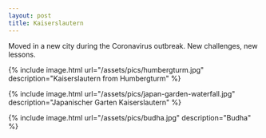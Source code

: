 ```yaml
---
layout: post
title: Kaiserslautern
---
```


Moved in a new city during the Coronavirus outbreak. New challenges, new lessons.

{% include image.html url="/assets/pics/humbergturm.jpg" description="Kaiserslautern from Humbergturm" %}

{% include image.html url="/assets/pics/japan-garden-waterfall.jpg" description="Japanischer Garten Kaiserslautern" %}

{% include image.html url="/assets/pics/budha.jpg" description="Budha" %}
